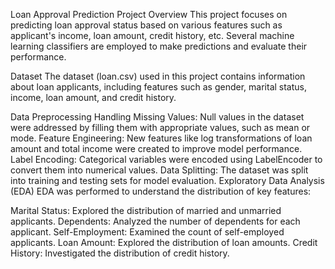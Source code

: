 Loan Approval Prediction Project
Overview
This project focuses on predicting loan approval status based on various features such as applicant's income, loan amount, credit history, etc. Several machine learning classifiers are employed to make predictions and evaluate their performance.

Dataset
The dataset (loan.csv) used in this project contains information about loan applicants, including features such as gender, marital status, income, loan amount, and credit history.

Data Preprocessing
Handling Missing Values: Null values in the dataset were addressed by filling them with appropriate values, such as mean or mode.
Feature Engineering: New features like log transformations of loan amount and total income were created to improve model performance.
Label Encoding: Categorical variables were encoded using LabelEncoder to convert them into numerical values.
Data Splitting: The dataset was split into training and testing sets for model evaluation.
Exploratory Data Analysis (EDA)
EDA was performed to understand the distribution of key features:

Marital Status: Explored the distribution of married and unmarried applicants.
Dependents: Analyzed the number of dependents for each applicant.
Self-Employment: Examined the count of self-employed applicants.
Loan Amount: Explored the distribution of loan amounts.
Credit History: Investigated the distribution of credit history.
